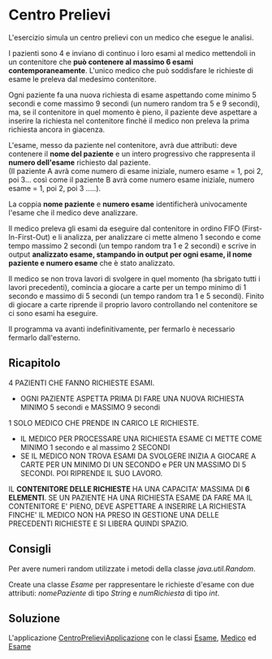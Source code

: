 # Centro Prelievi

L'esercizio simula un centro prelievi con un medico che esegue le analisi.

I pazienti sono 4 e inviano di continuo i loro esami al medico mettendoli in un 
contenitore che **può contenere al massimo 6 esami contemporaneamente**. L'unico 
medico che può soddisfare le richieste di esame le preleva dal medesimo contenitore.

Ogni paziente fa una nuova richiesta di esame aspettando come minimo 5 secondi e come massimo
9 secondi (un numero random tra 5 e 9 secondi), ma, se il contenitore in quel momento è
pieno, il paziente deve aspettare a inserire la richiesta nel contenitore finché il medico 
non preleva la prima richiesta ancora in giacenza.

L'esame, messo da paziente nel contenitore, avrà due attributi: deve contenere il 
**nome del paziente** e un intero progressivo che rappresenta il **numero dell'esame**
richiesto dal paziente.  
(Il paziente A avrà come numero di esame iniziale, numero esame = 1, poi 2, poi 3... 
così come il paziente B avrà come numero esame iniziale, numero esame = 1, poi 2, 
poi 3 .....).

La coppia **nome paziente** e **numero esame** identificherà univocamente l'esame che 
il medico deve analizzare.

Il medico preleva gli esami da eseguire dal contenitore in ordino FIFO 
(First-In-First-Out) e li analizza, per analizzare ci mette almeno 1 secondo
e come tempo massimo 2 secondi (un tempo random tra 1
e 2 secondi) e scrive in output **analizzato esame, stampando in output per ogni esame, 
il nome paziente e numero esame** che è stato analizzato.

Il medico se non trova lavori di svolgere in quel momento (ha sbrigato tutti
i lavori precedenti), comincia a giocare a carte per un tempo minimo di 1 secondo e 
massimo di 5 secondi (un tempo random tra 1 e 5 secondi). 
Finito di giocare a carte riprende il proprio lavoro controllando nel contenitore
se ci sono esami ha eseguire.

Il programma va avanti indefinitivamente, per fermarlo è necessario fermarlo 
dall'esterno.

## Ricapitolo

4 PAZIENTI CHE FANNO RICHIESTE ESAMI.

* OGNI PAZIENTE ASPETTA PRIMA DI FARE UNA NUOVA RICHIESTA MINIMO 5 secondi e MASSIMO 9 secondi

1 SOLO MEDICO CHE PRENDE IN CARICO LE RICHIESTE.

* IL MEDICO PER PROCESSARE UNA RICHIESTA ESAME CI METTE COME MINIMO 1 secondo e al massimo 2 SECONDI
* SE IL MEDICO NON TROVA ESAMI DA SVOLGERE INIZIA A GIOCARE A CARTE PER UN MINIMO DI UN SECONDO e
  PER UN MASSIMO DI 5 SECONDI. POI RIPRENDE IL SUO LAVORO.

IL **CONTENITORE DELLE RICHIESTE** HA UNA CAPACITA' MASSIMA DI **6 ELEMENTI**. SE
UN PAZIENTE HA UNA RICHIESTA ESAME DA FARE MA IL CONTENITORE E' PIENO, DEVE ASPETTARE
A INSERIRE LA RICHIESTA FINCHE' IL MEDICO NON HA PRESO IN GESTIONE UNA DELLE
PRECEDENTI RICHIESTE E SI LIBERA QUINDI SPAZIO.

## Consigli

Per avere numeri random utilizzate i metodi della classe *java.util.Random*. 

Create una classe *Esame* per rappresentare le richieste d'esame con due attributi: 
*nomePaziente* di tipo *String* e *numRichiesta* di tipo *int*.

## Soluzione

L'applicazione [CentroPrelieviApplicazione](./src/CentroPrelieviApplicazione.java) con
le classi [Esame](./src/Esame.java), [Medico](./src/Medico.java) ed [Esame](./src/Esame.java)

